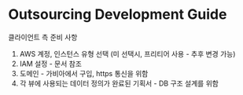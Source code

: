 # Outsourcing Development Guide

클라이언트 측 준비 사항
1. AWS 계정, 인스턴스 유형 선택 (미 선택시, 프리티어 사용 - 추후 변경 가능)
2. IAM 설정 - 문서 참조
3. 도메인 - 가비아에서 구입, https 통신을 위함
4. 각 뷰에 사용되는 데이터 정의가 완료된 기획서 - DB 구조 설계를 위함

